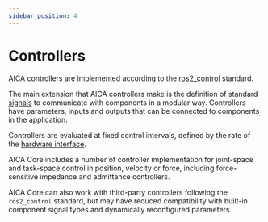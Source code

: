 ```yaml
---
sidebar_position: 4
---
```


# Controllers

AICA controllers are implemented according to the [ros2_control](../03-ros-concepts/04-control.md) standard.

The main extension that AICA controllers make is the definition of standard [signals](./01-signals.md) to communicate
with components in a modular way. Controllers have parameters, inputs and outputs that can be connected to components in
the application.

Controllers are evaluated at fixed control intervals, defined by the rate of
the [hardware interface](./05-hardware-interfaces.md).

AICA Core includes a number of controller implementation for joint-space and task-space control in position,
velocity or force, including force-sensitive impedance and admittance controllers.

AICA Core can also work with third-party controllers following the `ros2_control` standard, but may have
reduced compatibility with built-in component signal types and dynamically reconfigured parameters.